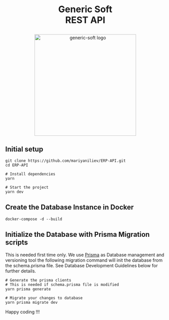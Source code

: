 <h1><p align="center">
  Generic Soft <br/>
  REST API
</p></h1>

<p align="center">
  <a href="https://genericsoft.bg/" target="blank"><img src="https://ibb.co/NYTZ0HV" width="320" alt="generic-soft logo" /></a>
</p>

## Initial setup

```shell
git clone https://github.com/mariyaniliev/ERP-API.git
cd ERP-API

# Install dependencies
yarn

# Start the project
yarn dev
```

## Create the Database Instance in Docker

```shell
docker-compose -d --build
```

## Initialize the Database with Prisma Migration scripts

This is needed first time only. We use [Prisma](https://www.prisma.io/) as Database management and versioning tool the following migration command will init the database from the schema.prisma file. See Database Development Guidelines below for further details.

```shell
# Generate the prisma clients
# This is needed if schema.prisma file is modified
yarn prisma generate

# Migrate your changes to database
yarn prisma migrate dev

```

Happy coding !!!
